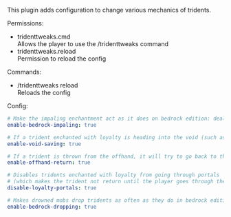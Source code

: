 This plugin adds configuration to change various mechanics of tridents.

Permissions:
 - tridenttweaks.cmd\
   Allows the player to use the /tridenttweaks command
 - tridenttweaks.reload\
   Permission to reload the config

Commands:
 - /tridenttweaks reload\
   Reloads the config

Config:
```yaml
# Make the impaling enchantment act as it does on bedrock edition: deals extra damage to mobs touching water or rain
enable-bedrock-impaling: true

# If a trident enchanted with loyalty is heading into the void (such as in the end), this will save it and make it return
enable-void-saving: true

# If a trident is thrown from the offhand, it will try to go back to the offhand when it's picked up
enable-offhand-return: true

# Disables tridents enchanted with loyalty from going through portals
# (which makes the trident not return until the player goes through the portal)
disable-loyalty-portals: true

# Makes drowned mobs drop tridents as often as they do in bedrock edition (8% of the time)
enable-bedrock-dropping: true
```